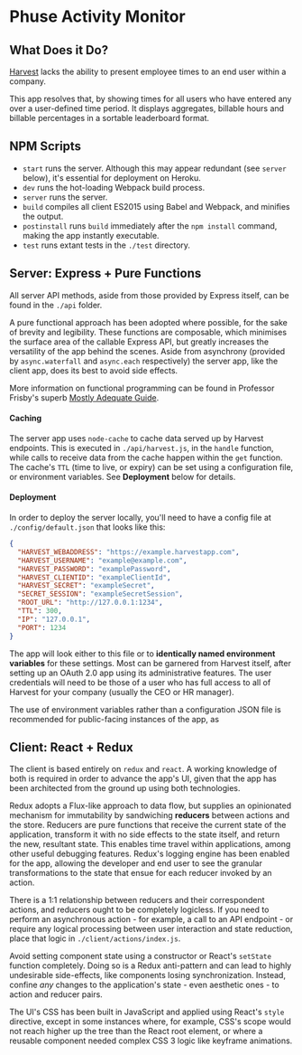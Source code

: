 # Phuse Activity Monitor #

## What Does it Do? ##

[Harvest](https://harvestapp.com) lacks the ability to present employee times to an end user within a company.

This app resolves that, by showing times for all users who have entered any over a user-defined time period. It displays aggregates, billable hours and billable percentages in a sortable leaderboard format.

## NPM Scripts ##

- `start` runs the server. Although this may appear redundant (see `server` below), it's essential for deployment on Heroku.
- `dev` runs the hot-loading Webpack build process.
- `server` runs the server.
- `build` compiles all client ES2015 using Babel and Webpack, and minifies the output.
- `postinstall` runs `build` immediately after the `npm install` command, making the app instantly executable.
- `test` runs extant tests in the `./test` directory.

## Server: Express + Pure Functions ##

All server API methods, aside from those provided by Express itself, can be found in the `./api` folder.

A pure functional approach has been adopted where possible, for the sake of brevity and legibility. These functions are composable, which minimises the surface area of the callable Express API, but greatly increases the versatility of the app behind the scenes. Aside from asynchrony (provided by `async.waterfall` and `async.each` respectively) the server app, like the client app, does its best to avoid side effects.

More information on functional programming can be found in Professor Frisby's superb [Mostly Adequate Guide](https://drboolean.gitbooks.io/mostly-adequate-guide/content/ch1.html).

#### Caching ####

The server app uses `node-cache` to cache data served up by Harvest endpoints. This is executed in `./api/harvest.js`, in the `handle` function, while calls to receive data from the cache happen within the `get` function. The cache's `TTL` (time to live, or expiry) can be set using a configuration file, or environment variables. See **Deployment** below for details.

#### Deployment ####

In order to deploy the server locally, you'll need to have a config file at `./config/default.json` that looks like this:

```json
{
  "HARVEST_WEBADDRESS": "https://example.harvestapp.com",
  "HARVEST_USERNAME": "example@example.com",
  "HARVEST_PASSWORD": "examplePassword",
  "HARVEST_CLIENTID": "exampleClientId",
  "HARVEST_SECRET": "exampleSecret",
  "SECRET_SESSION": "exampleSecretSession",
  "ROOT_URL": "http://127.0.0.1:1234",
  "TTL": 300,
  "IP": "127.0.0.1",
  "PORT": 1234
}
```

The app will look either to this file or to **identically named environment variables** for these settings. Most can be garnered from Harvest itself, after setting up an OAuth 2.0 app using its administrative features. The user credentials will need to be those of a user who has full access to all of Harvest for your company (usually the CEO or HR manager).

The use of environment variables rather than a configuration JSON file is recommended for public-facing instances of the app, as

## Client: React + Redux ##

The client is based entirely on `redux` and `react`. A working knowledge of both is required in order to advance the app's UI, given that the app has been architected from the ground up using both technologies.

Redux adopts a Flux-like approach to data flow, but supplies an opinionated mechanism for immutability by sandwiching **reducers** between actions and the store. Reducers are pure functions that receive the current state of the application, transform it with no side effects to the state itself, and return the new, resultant state. This enables time travel within applications, among other useful debugging features. Redux's logging engine has been enabled for the app, allowing the developer and end user to see the granular transformations to the state that ensue for each reducer invoked by an action.

There is a 1:1 relationship between reducers and their correspondent actions, and reducers ought to be completely logicless. If you need to perform an asynchronous action - for example, a call to an API endpoint - or require any logical processing between user interaction and state reduction, place that logic in `./client/actions/index.js`.

Avoid setting component state using a constructor or React's `setState` function completely. Doing so is a Redux anti-pattern and can lead to highly undesirable side-effects, like components losing synchronization. Instead, confine *any* changes to the application's state - even aesthetic ones - to action and reducer pairs.

The UI's CSS has been built in JavaScript and applied using React's `style` directive, except in some instances where, for example, CSS's scope would not reach higher up the tree than the React root element, or where a reusable component needed complex CSS 3 logic like keyframe animations.
